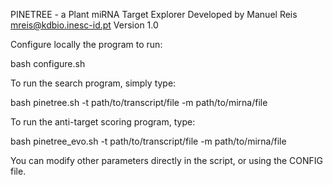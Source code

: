 
PINETREE - a Plant miRNA Target Explorer
Developed by Manuel  Reis mreis@kdbio.inesc-id.pt
Version 1.0

Configure locally the program to run:

bash configure.sh

To run the search program, simply type:

bash pinetree.sh -t path/to/transcript/file -m path/to/mirna/file

To run the anti-target scoring program, type:

bash pinetree_evo.sh -t path/to/transcript/file -m path/to/mirna/file

You can modify other parameters directly in the script, or using the CONFIG file.
